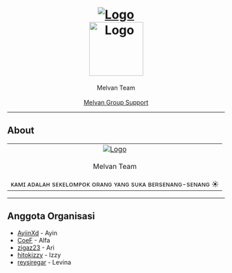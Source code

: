 <h1 align="center">
  <a href="https://github.com/MelvanTeam">
    <img src="https://telegra.ph/file/1d266eeb3785aae0bd52a.gif" alt="Logo" >
  </a>
  <br>
  <a href="https://github.com/MelvanTeam">
    <img src="https://telegra.ph/file/03b719336509128ed226d.png" alt="Logo" width="125" height="125">
  </a>
</h1>

<div align="center">
  Melvan Team 
  <br />
  <br />
  <a href="https://t.me/melvanchat">Melvan Group Support</a>
</div>


---

## About

<table>
<tr>
<td>
<center>
  <a href="https://github.com/MelvanTeam">
    <img src="https://telegra.ph/file/eb741b1bab72a12367e70.jpg" alt="Logo">
  </a>
</center>
<br>
<div align="center">
  Melvan Team 
  <br />
  <br />
  ᴋᴀᴍɪ ᴀᴅᴀʟᴀʜ sᴇᴋᴇʟᴏᴍᴘᴏᴋ ᴏʀᴀɴɢ ʏᴀɴɢ sᴜᴋᴀ ʙᴇʀsᴇɴᴀɴɢ-sᴇɴᴀɴɢ ☀️
  <br />
</div>
</td>
</tr>
</table>

<hr>

## Anggota Organisasi

- [AyiinXd](https://github.com/AyiinXd) - Ayin
- [CoeF](https://github.com/CoeF) - Alfa
- [zigaz23](https://github.com/zigaz23) - Ari
- [hitokizzy](https://github.com/hitokizzy) - Izzy
- [reysiregar](https://github.com/reysiregar) - Levina
